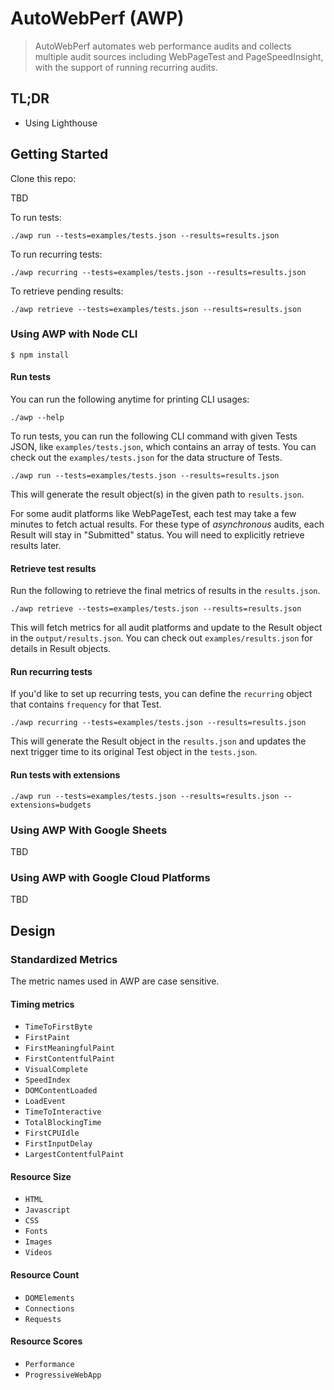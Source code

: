# AutoWebPerf (AWP)

> AutoWebPerf automates web performance audits and collects multiple audit
sources including WebPageTest and PageSpeedInsight, with the support of running
recurring audits.

## TL;DR

- Using Lighthouse

## Getting Started

Clone this repo:

TBD

To run tests:
```
./awp run --tests=examples/tests.json --results=results.json
```

To run recurring tests:
```
./awp recurring --tests=examples/tests.json --results=results.json
```

To retrieve pending results:
```
./awp retrieve --tests=examples/tests.json --results=results.json
```

### Using AWP with Node CLI

```
$ npm install
```

#### Run tests

You can run the following anytime for printing CLI usages:

```
./awp --help
```

To run tests, you can run the following CLI command with given Tests JSON, like
`examples/tests.json`, which contains an array of tests. You can check out the
`examples/tests.json` for the data structure of Tests.

```
./awp run --tests=examples/tests.json --results=results.json
```

This will generate the result object(s) in the given path to `results.json`.

For some audit platforms like WebPageTest, each test may take a few minutes to
fetch actual results. For these type of *asynchronous* audits, each Result will stay in "Submitted" status. You will need to explicitly retrieve results later.

#### Retrieve test results

Run the following to retrieve the final metrics of results in the
`results.json`.

```
./awp retrieve --tests=examples/tests.json --results=results.json
```

This will fetch metrics for all audit platforms and update to the Result object
in the `output/results.json`. You can check out `examples/results.json` for
details in Result objects.

#### Run recurring tests

If you'd like to set up recurring tests, you can define the `recurring` object
that contains `frequency` for that Test.

```
./awp recurring --tests=examples/tests.json --results=results.json
```

This will generate the Result object in the `results.json` and updates the next
trigger time to its original Test object in the `tests.json`.

#### Run tests with extensions

```
./awp run --tests=examples/tests.json --results=results.json --extensions=budgets
```

### Using AWP With Google Sheets

TBD

### Using AWP with Google Cloud Platforms

TBD

## Design

### Standardized Metrics

The metric names used in AWP are case sensitive.

#### Timing metrics
- `TimeToFirstByte`
- `FirstPaint`
- `FirstMeaningfulPaint`
- `FirstContentfulPaint`
- `VisualComplete`
- `SpeedIndex`
- `DOMContentLoaded`
- `LoadEvent`
- `TimeToInteractive`
- `TotalBlockingTime`
- `FirstCPUIdle`
- `FirstInputDelay`
- `LargestContentfulPaint`

#### Resource Size
- `HTML`
- `Javascript`
- `CSS`
- `Fonts`
- `Images`
- `Videos`

#### Resource Count
- `DOMElements`
- `Connections`
- `Requests`

#### Resource Scores
- `Performance`
- `ProgressiveWebApp`
